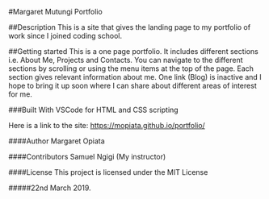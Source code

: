 #Margaret Mutungi Portfolio

##Description
This is a site that gives the landing page to my portfolio of work since I joined coding school.

##Getting started
This is a one page portfolio. It includes different sections i.e. About Me, Projects and Contacts. You can navigate to the different sections by scrolling or using the menu items at the top of the page. Each section gives relevant information about me. One link (Blog) is inactive and I hope to bring it up soon where I can share about different areas of interest for me.

###Built With
VSCode for HTML and CSS scripting

Here is a link to the site: https://mopiata.github.io/portfolio/

####Author
Margaret Opiata

####Contributors
Samuel Ngigi (My instructor)

####License
This project is licensed under the MIT License

#####22nd March 2019.